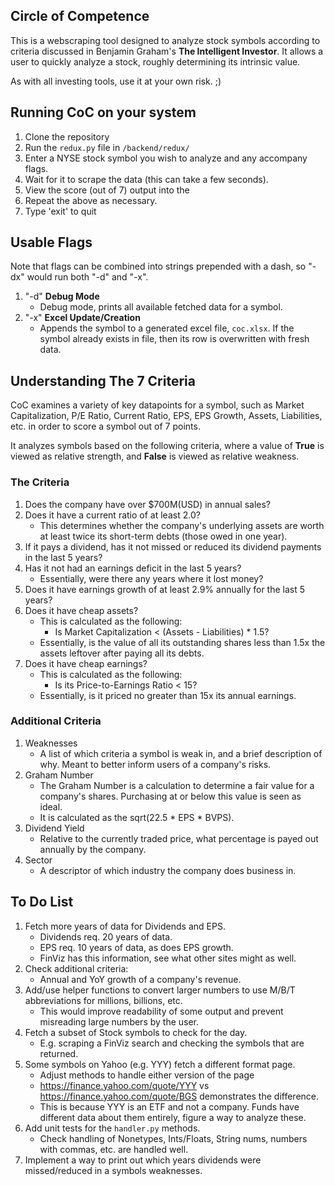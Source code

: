 ## Circle of Competence
This is a webscraping tool designed to analyze stock symbols according to criteria discussed in Benjamin Graham's __The Intelligent Investor__. It allows a user to quickly analyze a stock, roughly determining its intrinsic value.

As with all investing tools, use it at your own risk. ;)

## Running CoC on your system
1. Clone the repository
2. Run the `redux.py` file in `/backend/redux/`
3. Enter a NYSE stock symbol you wish to analyze and any accompany flags.
4. Wait for it to scrape the data (this can take a few seconds).
5. View the score (out of 7) output into the 
6. Repeat the above as necessary.
7. Type 'exit' to quit

## Usable Flags
Note that flags can be combined into strings prepended with a dash, so "-dx" would run both "-d" and "-x".
1. "-d" **Debug Mode**
	* Debug mode, prints all available fetched data for a symbol.
2. "-x" **Excel Update/Creation**
	* Appends the symbol to a generated excel file, `coc.xlsx`. If the symbol already exists in file, then its row is overwritten with fresh data.

## Understanding The 7 Criteria
CoC examines a variety of key datapoints for a symbol, such as Market Capitalization, P/E Ratio, Current Ratio, EPS, EPS Growth, Assets, Liabilities, etc. in order to score a symbol out of 7 points.

It analyzes symbols based on the following criteria, where a value of **True** is viewed as relative strength, and **False** is viewed as relative weakness.

### The Criteria
1. Does the company have over $700M(USD) in annual sales?
2. Does it have a current ratio of at least 2.0?
	* This determines whether the company's underlying assets are worth at least twice its short-term debts (those owed in one year).
3. If it pays a dividend, has it not missed or reduced its dividend payments in the last 5 years?
4. Has it not had an earnings deficit in the last 5 years?
   * Essentially, were there any years where it lost money?
5. Does it have earnings growth of at least 2.9% annually for the last 5 years?
6. Does it have cheap assets?
	* This is calculated as the following:
    	* Is Market Capitalization < (Assets - Liabilities) * 1.5?
  	* Essentially, is the value of all its outstanding shares less than 1.5x the assets leftover after paying all its debts.
7. Does it have cheap earnings?
	* This is calculated as the following:
    	* Is its Price-to-Earnings Ratio < 15?
  	* Essentially, is it priced no greater than 15x its annual earnings.

### Additional Criteria
1. Weaknesses
   * A list of which criteria a symbol is weak in, and a brief description of why. Meant to better inform users of a company's risks.
2. Graham Number
	* The Graham Number is a calculation to determine a fair value for a company's shares. Purchasing at or below this value is seen as ideal.
	* It is calculated as the sqrt(22.5 * EPS * BVPS).
3. Dividend Yield
	* Relative to the currently traded price, what percentage is payed out annually by the company.
4. Sector
	* A descriptor of which industry the company does business in.

## To Do List
1. Fetch more years of data for Dividends and EPS.
   * Dividends req. 20 years of data.
   * EPS req. 10 years of data, as does EPS growth.
   * FinViz has this information, see what other sites might as well.
1. Check additional criteria:
	* Annual and YoY growth of a company's revenue.
3. Add/use helper functions to convert larger numbers to use M/B/T abbreviations for millions, billions, etc.
	* This would improve readability of some output and prevent misreading large numbers by the user.
4. Fetch a subset of Stock symbols to check for the day.
	* E.g. scraping a FinViz search and checking the symbols that are returned.
5. Some symbols on Yahoo (e.g. YYY) fetch a different format page.
	* Adjust methods to handle either version of the page
	* https://finance.yahoo.com/quote/YYY vs https://finance.yahoo.com/quote/BGS demonstrates the difference.
	* This is because YYY is an ETF and not a company. Funds have different data about them entirely, figure a way to analyze these.
6. Add unit tests for the `handler.py` methods.
	* Check handling of Nonetypes, Ints/Floats, String nums, numbers with commas, etc. are handled well.
7. Implement a way to print out which years dividends were missed/reduced in a symbols weaknesses.